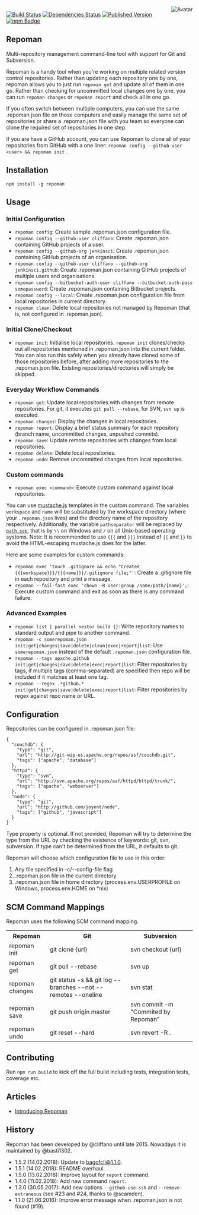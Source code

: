 <img align="right" src="https://raw.github.com/basti1302/repoman/master/avatar.jpg" alt="Avatar"/>

[![Build Status](https://img.shields.io/travis/basti1302/repoman.svg)](http://travis-ci.org/basti1302/repoman)
[![Dependencies Status](https://img.shields.io/david/basti1302/repoman.svg)](http://david-dm.org/basti1302/repoman)
[![Published Version](https://img.shields.io/npm/v/repoman.svg)](http://www.npmjs.com/package/repoman)
<br/>
[![npm Badge](https://nodei.co/npm/repoman.png)](http://npmjs.org/package/repoman)

Repoman
-------

Multi-repository management command-line tool with support for Git and Subversion.

Repoman is a handy tool when you're working on multiple related version control repositories. Rather than updating each repository one by one, repoman allows you to just run `repoman get` and update all of them in one go. Rather than checking for uncommitted local changes one by one, you can run `repoman changes` or `repoman report` and check all in one go.

If you often switch between multiple computers, you can use the same .repoman.json file on those computers and easily manage the same set of repositories or share a .repoman.json file with you team so everyone can clone the required set of repositories in one step.

If you are have a GitHub account, you can use Repoman to clone all of your repositories from GitHub with a one liner: `repoman config --github-user <user> && repoman init` .

Installation
------------

```
npm install -g repoman
```

Usage
-----

### Initial Configuration

* `repoman config`: Create sample .repoman.json configuration file.
* `repoman config --github-user cliffano`: Create .repoman.json containing GitHub projects of a user.
* `repoman config --github-org jenkinsci`: Create .repoman.json containing GitHub projects of an organisation.
* `repoman config --github-user cliffano --github-org jenkinsci,github`: Create .repoman.json containing GitHub projects of multiple users and organisations.
* `repoman config --bitbucket-auth-user cliffano --bitbucket-auth-pass somepassword`: Create .repoman.json containing Bitbucket projects.
* `repoman config --local`: Create .repoman.json configuration file from local repositories in current directory.
* `repoman clean`: Delete local repositories not managed by Repoman (that is, not configured in .repoman.json).

### Initial Clone/Checkout

* `repoman init`: Initialise local repositories. `repoman init` clones/checks out all repositories mentioned in .repoman.json into the current folder. You can also run this safely when you already have cloned some of those repositories before, after adding more repositories to the .repoman.json file. Existing repositories/directories will simply be skipped.

### Everyday Workflow Commands

* `repoman get`: Update local repositories with changes from remote repositories. For git, it executes `git pull --rebase`, for SVN, `svn up` is executed.
* `repoman changes`: Display the changes in local repositories.
* `repoman report`: Display a brief status summary for each repository (branch name, uncommitted changes, unpushed commits).
* `repoman save`: Update remote repositories with changes from local repositories.
* `repoman delete`: Delete local repositories.
* `repoman undo`: Remove uncommitted changes from local repositories.

### Custom commands

* `repoman exec <command>`: Execute custom command against local repositories.

You can use [mustache.js](https://github.com/janl/mustache.js) templates in the custom command. The variables `workspace` and `name` will be substituted by the workspace directory (where your `.repoman.json` lives) and the directory name of the repository respectively. Additionally, the variable `pathseparator` will be replaced by [`path.sep`](https://nodejs.org/api/path.html#path_path_sep), that is by `\\` on Windows and `/` on all Unix-based operating systems. Note: It is recommended to use `{{{` and `}}}` instead of `{{` and `}}` to avoid the HTML-escaping mustache.js does for the latter.

Here are some examples for custom commands:

* `repoman exec 'touch .gitignore && echo "Created {{{workspace}}}/{{{name}}}/.gitignore file;"'`: Create a .gitignore file in each repository and print a message.
* `repoman --fail-fast exec 'chown -R user:group /some/path/{name}';`: Execute custom command and exit as soon as there is any command failure.

### Advanced Examples

* `repoman list | parallel nestor build {}`: Write repository names to standard output and pipe to another command.
* `repoman -c somerepoman.json init|get|changes|save|delete|clean|exec|report|list`: Use `somerepoman.json` instead of the default `.repoman.json` configuration file.
* `repoman --tags apache,github init|get|changes|save|delete|exec|report|list`: Filter repositories by tags, if multiple tags (comma-separated) are specified then repo will be included if it matches at least one tag.
* `repoman --regex .*github.* init|get|changes|save|delete|exec|report|list`: Filter repositories by regex against repo name or URL.

Configuration
-------------

Repositories can be configured in .repoman.json file:

```
{
  "couchdb": {
    "type": "git",
    "url": "http://git-wip-us.apache.org/repos/asf/couchdb.git",
    "tags": ["apache", "database"]
  },
  "httpd": {
    "type": "svn",
    "url": "http://svn.apache.org/repos/asf/httpd/httpd/trunk/",
    "tags": ["apache", "webserver"]
  },
  "node": {
    "type": "git",
    "url": "http://github.com/joyent/node",
    "tags": ["github", "javascript"]
  }
}
```

Type property is optional. If not provided, Repoman will try to determine the type from the URL by checking the existence of keywords: git, svn, subversion. If type can't be determined from the URL, it defaults to git.

Repoman will choose which configuration file to use in this order:

1. Any file specified in -c/--config-file flag
2. .repoman.json file in the current directory
3. .repoman.json file in home directory (process.env.USERPROFILE on Windows, process.env.HOME on *nix)



SCM Command Mappings
--------------------

Repoman uses the following SCM command mapping.

<table>
  <tr>
    <th>Repoman</th>
    <th>Git</th>
    <th>Subversion</th>
  </tr>
  <tr>
    <td>repoman init</td>
    <td>git clone {url}</td>
    <td>svn checkout {url}</td>
  </tr>
  <tr>
    <td>repoman get</td>
    <td>git pull --rebase</td>
    <td>svn up</td>
  </tr>
  <tr>
    <td>repoman changes</td>
    <td>git status -s && git log --branches --not --remotes --oneline</td>
    <td>svn stat</td>
  </tr>
  <tr>
    <td>repoman save</td>
    <td>git push origin master</td>
    <td>svn commit -m "Commited by Repoman"</td>
  </tr>
  <tr>
    <td>repoman undo</td>
    <td>git reset --hard</td>
    <td>svn revert -R .</td>
  </tr>
</table>

Contributing
------------

Run `npm run build` to kick off the full build including tests, integration tests, coverage etc.

Articles
--------

* [Introducing Repoman](http://blog.cliffano.com/2013/05/26/introducing-repoman/)

History
-------

Repoman has been developed by @cliffano until late 2015. Nowadays it is maintained by @basti1302.

* 1.5.2 (14.02.2018): Update to bagofcli@1.1.0.
* 1.5.1 (14.02.2018): README overhaul.
* 1.5.0 (13.02.2018): Improve layout for `report` command.
* 1.4.0 (11.02.2018): Add new command `report`.
* 1.3.0 (30.05.2017): Add new options `--github-use-ssh` and `--remove-extraneous` (see #23 and #24, thanks to @scamden).
* 1.1.0 (21.06.2016): Improve error message when .repoman.json is not found (#19).
